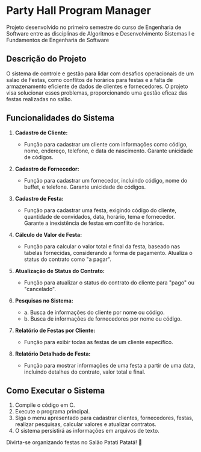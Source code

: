 

# Party Hall Program Manager

Projeto desenvolvido no primeiro semestre do curso de Engenharia de Software entre as disciplinas de Algoritmos e Desenvolvimento Sistemas  I e Fundamentos de Engenharia de Software
## Descrição do Projeto

O sistema de controle e gestão para lidar com desafios operacionais de um salao de Festas, como conflitos de horários para festas e a falta de armazenamento eficiente de dados de clientes e fornecedores. O projeto visa solucionar esses problemas, proporcionando uma gestão eficaz das festas realizadas no salão.

## Funcionalidades do Sistema

1. **Cadastro de Cliente:**
   - Função para cadastrar um cliente com informações como código, nome, endereço, telefone, e data de nascimento. Garante unicidade de códigos.

2. **Cadastro de Fornecedor:**
   - Função para cadastrar um fornecedor, incluindo código, nome do buffet, e telefone. Garante unicidade de códigos.

3. **Cadastro de Festa:**
   - Função para cadastrar uma festa, exigindo código do cliente, quantidade de convidados, data, horário, tema e fornecedor. Garante a inexistência de festas em conflito de horários.

4. **Cálculo de Valor de Festa:**
   - Função para calcular o valor total e final da festa, baseado nas tabelas fornecidas, considerando a forma de pagamento. Atualiza o status do contrato como "a pagar".

5. **Atualização de Status do Contrato:**
   - Função para atualizar o status do contrato do cliente para "pago" ou "cancelado".

6. **Pesquisas no Sistema:**
   - a. Busca de informações do cliente por nome ou código.
   - b. Busca de informações de fornecedores por nome ou código.

7. **Relatório de Festas por Cliente:**
   - Função para exibir todas as festas de um cliente específico.

8. **Relatório Detalhado de Festa:**
   - Função para mostrar informações de uma festa a partir de uma data, incluindo detalhes do contrato, valor total e final.



## Como Executar o Sistema

1. Compile o código em C.
2. Execute o programa principal.
3. Siga o menu apresentado para cadastrar clientes, fornecedores, festas, realizar pesquisas, calcular valores e atualizar contratos.
4. O sistema persistirá as informações em arquivos de texto.

Divirta-se organizando festas no Salão Patati Patatá! 🎉
